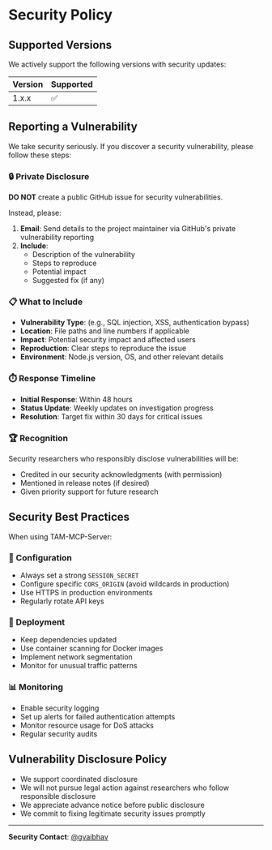# Security Policy

## Supported Versions

We actively support the following versions with security updates:

| Version | Supported          |
| ------- | ------------------ |
| 1.x.x   | :white_check_mark: |

## Reporting a Vulnerability

We take security seriously. If you discover a security vulnerability, please follow these steps:

### 🔒 Private Disclosure

**DO NOT** create a public GitHub issue for security vulnerabilities.

Instead, please:

1. **Email**: Send details to the project maintainer via GitHub's private vulnerability reporting
2. **Include**: 
   - Description of the vulnerability
   - Steps to reproduce
   - Potential impact
   - Suggested fix (if any)

### 📋 What to Include

- **Vulnerability Type**: (e.g., SQL injection, XSS, authentication bypass)
- **Location**: File paths and line numbers if applicable
- **Impact**: Potential security impact and affected users
- **Reproduction**: Clear steps to reproduce the issue
- **Environment**: Node.js version, OS, and other relevant details

### ⏱️ Response Timeline

- **Initial Response**: Within 48 hours
- **Status Update**: Weekly updates on investigation progress
- **Resolution**: Target fix within 30 days for critical issues

### 🏆 Recognition

Security researchers who responsibly disclose vulnerabilities will be:
- Credited in our security acknowledgments (with permission)
- Mentioned in release notes (if desired)
- Given priority support for future research

## Security Best Practices

When using TAM-MCP-Server:

### 🔧 Configuration
- Always set a strong `SESSION_SECRET`
- Configure specific `CORS_ORIGIN` (avoid wildcards in production)
- Use HTTPS in production environments
- Regularly rotate API keys

### 🚀 Deployment
- Keep dependencies updated
- Use container scanning for Docker images
- Implement network segmentation
- Monitor for unusual traffic patterns

### 📊 Monitoring
- Enable security logging
- Set up alerts for failed authentication attempts
- Monitor resource usage for DoS attacks
- Regular security audits

## Vulnerability Disclosure Policy

- We support coordinated disclosure
- We will not pursue legal action against researchers who follow responsible disclosure
- We appreciate advance notice before public disclosure
- We commit to fixing legitimate security issues promptly

---

**Security Contact**: [@gvaibhav](https://github.com/gvaibhav)
